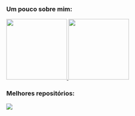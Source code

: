 ### Um pouco sobre mim:

<div>
  <a href="https://github.com/seu-usuario">
    <img height="160em" src="https://github-readme-stats.vercel.app/api?username=AngelLukee&show_icons=true&theme=nord&include_all_commits=true&count_private=true"/>
    <img height="160em" src="https://github-readme-stats.vercel.app/api/top-langs/?username=AngelLukee&layout=compact&langs_count=7&theme=nord"/>
  </a>
</div>

### Melhores repositórios:

<a href="https://github.com/seu-usuario/o-caralho-ai">
  <img align="center" src="https://github-readme-stats.vercel.app/api/pin/?username=AngelLukee&repo=exercicios-de-c&theme=nord" />
</a>


